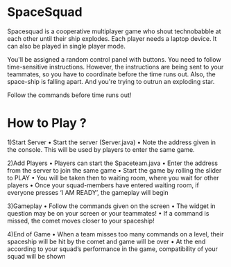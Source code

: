 # SpaceSquad

Spacesquad is a cooperative multiplayer game who shout technobabble at each other until their ship explodes. Each player needs a laptop device. It can also be played in single player mode.

You'll be assigned a random control panel with buttons. You need to follow time-sensitive instructions. However, the instructions are being sent to your teammates, so you have to coordinate before the time runs out. Also, the space-ship is falling apart. And you're trying to outrun an exploding star.

Follow the commands before time runs out!


# How to Play ?

1)Start Server
•	Start the server (Server.java)
•	Note the address given in the console. This will be used by players to enter the same game.

2)Add Players
•	Players can start the Spaceteam.java 
•	Enter the address from the server to join the same game
•	Start the game by rolling the slider to PLAY
•	You will be taken then to waiting room, where you wait for other players
•	Once your squad-members have entered waiting room, if everyone presses ‘I AM READY’, the gameplay will begin

3)Gameplay
•	Follow the commands given on the screen
•	The widget in question may be on your screen or your teammates!
•	If a command is missed, the comet moves closer to your spaceship!

 4)End of Game
•	When a team misses too many commands on a level, their spaceship will be hit by the comet and game will be over
•	At the end according to your squad’s performance in the game, compatibility of your squad will be shown


